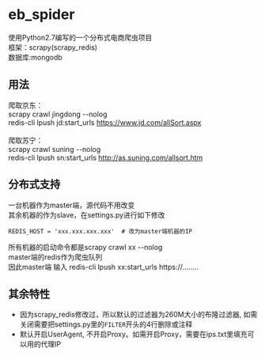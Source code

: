 # eb_spider
使用Python2.7编写的一个分布式电商爬虫项目<br>
框架：scrapy(scrapy_redis)<br>
数据库:mongodb<br>

## 用法
爬取京东：<br>
scrapy crawl jingdong --nolog<br>
redis-cli lpush jd:start_urls https://www.jd.com/allSort.aspx<br>
<br>
爬取苏宁：<br>
scrapy crawl suning --nolog<br>
redis-cli lpush sn:start_urls http://as.suning.com/allsort.htm<br>

## 分布式支持
一台机器作为master端，源代码不用改变<br>
其余机器的作为slave，在settings.py进行如下修改<br>
```
REDIS_HOST = 'xxx.xxx.xxx.xxx'  # 改为master端机器的IP
```

所有机器的启动命令都是scrapy crawl xx --nolog<br>
master端的redis作为爬虫队列<br>
因此master端 输入 redis-cli lpush xx:start_urls https://........<br>

## 其余特性
- 因为scrapy_redis修改过，所以默认的过滤器为260M大小的布隆过滤器, 如需关闭需要把settings.py里的`FILTER`开头的4行删除或注释<br>
- 默认开启UserAgent, 不开启Proxy。如需开启Proxy，需要在ips.txt里填充可以用的代理IP
